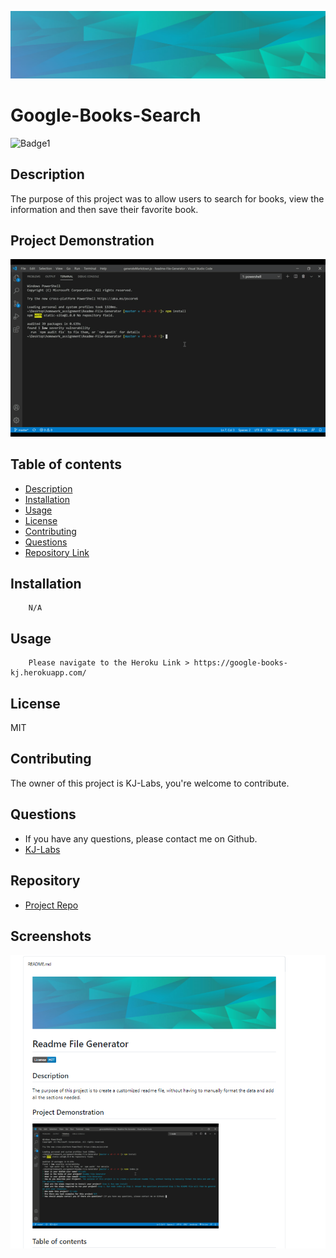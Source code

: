 

![Git](background.PNG)  
# Google-Books-Search

![Badge1](https://img.shields.io/badge/License-MIT-Blue)


## Description 
The purpose of this project was to allow users to search for books, view the information and then save their favorite book. 

## Project Demonstration
![Git](readmevideo.gif)  


## Table of contents

- [Description](#description)
- [Installation](#installation)
- [Usage](#usage)
- [License](#license)
- [Contributing](#contributing)
- [Questions](#questions)
- [Repository Link](#repository)



## Installation

        N/A

## Usage

        Please navigate to the Heroku Link > https://google-books-kj.herokuapp.com/

## License
MIT 


 

## Contributing

The owner of this project is KJ-Labs, you're welcome to contribute.


## Questions

- If you have any questions, please contact me on Github.
- [KJ-Labs](https://github.com/KJ-Labs)

## Repository

- [Project Repo](https://github.com/KJ-Labs/Google-Books-Search)

## Screenshots
![Git](screenshot.PNG)  


